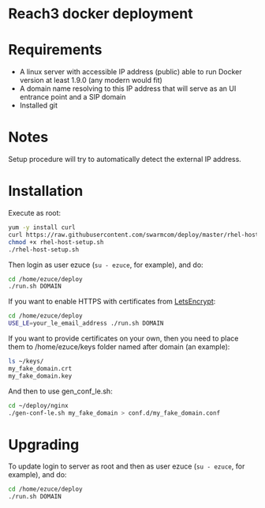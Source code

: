 Reach3 docker deployment
========================

Requirements
============

* A linux server with accessible IP address (public) able to run Docker version at least 1.9.0 (any modern would fit)
* A domain name resolving to this IP address that will serve as an UI entrance point and a SIP domain
* Installed git

Notes
=====

Setup procedure will try to automatically detect the external IP address.

Installation
============

Execute as root:

```sh
yum -y install curl
curl https://raw.githubusercontent.com/swarmcom/deploy/master/rhel-host-setup.sh > rhel-host-setup.sh
chmod +x rhel-host-setup.sh
./rhel-host-setup.sh
```

Then login as user ezuce (`su - ezuce`, for example), and do:

```sh
cd /home/ezuce/deploy
./run.sh DOMAIN
```

If you want to enable HTTPS with certificates from [LetsEncrypt](https://letsencrypt.org/):

```sh
cd /home/ezuce/deploy
USE_LE=your_le_email_address ./run.sh DOMAIN
```

If you want to provide certificates on your own, then you need to place them to /home/ezuce/keys folder named after domain (an example):

```sh
ls ~/keys/
my_fake_domain.crt
my_fake_domain.key
```

And then to use gen_conf_le.sh:
```sh
cd ~/deploy/nginx
./gen-conf-le.sh my_fake_domain > conf.d/my_fake_domain.conf
```

Upgrading
=========

To update login to server as root and then as user ezuce (`su - ezuce`, for example), and do:

```sh
cd /home/ezuce/deploy
./run.sh DOMAIN
```

